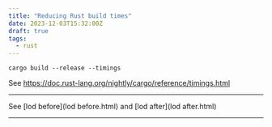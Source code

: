```yaml
---
title: "Reducing Rust build times"
date: 2023-12-03T15:32:00Z
draft: true
tags:
  - rust
---
```


`cargo build --release --timings`

See https://doc.rust-lang.org/nightly/cargo/reference/timings.html

---

See [lod before](lod before.html) and [lod after](lod after.html)

---

